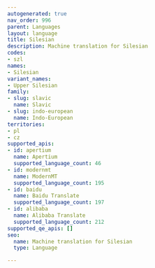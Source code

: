 ```yaml
---
autogenerated: true
nav_order: 996
parent: Languages
layout: language
title: Silesian
description: Machine translation for Silesian
codes:
- szl
names:
- Silesian
variant_names:
- Upper Silesian
family:
- slug: slavic
  name: Slavic
- slug: indo-european
  name: Indo-European
territories:
- pl
- cz
supported_apis:
- id: apertium
  name: Apertium
  supported_language_count: 46
- id: modernmt
  name: ModernMT
  supported_language_count: 195
- id: baidu
  name: Baidu Translate
  supported_language_count: 197
- id: alibaba
  name: Alibaba Translate
  supported_language_count: 212
supported_qe_apis: []
seo:
  name: Machine translation for Silesian
  type: Language

---
```


